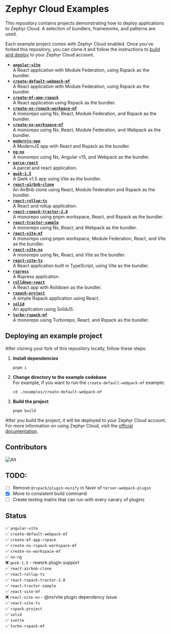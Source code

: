# Zephyr Cloud Examples

This repository contains projects demonstrating how to deploy applications to Zephyr Cloud.
A selection of bundlers, frameworks, and patterns are used.

Each example project comes with Zephyr Cloud enabled.
Once you've forked this repository, you can clone it and follow the instructions to [build and deploy](#deploying-an-example-project) to your Zephyr Cloud account.

*   __[`angular-vite`](./examples/angular-vite)__  
    A React application with Module Federation, using Rspack as the bundler.
*   __[`create-default-webpack-mf`](./examples/create-default-webpack-mf)__  
    A React application with Module Federation, using Rspack as the bundler.
*   __[`create-mf-app-rspack`](./examples/create-mf-app-rspack)__  
    A React application using Rspack as the bundler.
*   __[`create-nx-rspack-workpace-mf`](./examples/create-nx-rspack-workpace-mf)__  
    A monorepo using Nx, React, Module Federation, and Rspack as the bundler.
*   __[`create-nx-workspace-mf`](./examples/create-nx-workspace-mf)__  
    A monorepo using Nx, React, Module Federation, and Webpack as the bundler.
*   __[`modernjs-app`](./examples/modernjs-app)__  
    A ModernJS app with React and Rspack as the bundler.
*   __[`ng-nx`](./examples/ng-nx)__  
    A monorepo using Nx, Angular v15, and Webpack as the bundler.
*   __[`parce-react`](./examples/parcel-react)__  
    A parcel and react application.
*   __[`qwik-1.5`](./examples/qwik-1.5)__  
    A Qwik v1.5 app using Vite as the bundler.
*   __[`react-airbnb-clone`](./examples/react-airbnb-clone)__  
    An AirBnb clone using React, Module Federation and Rspack as the bundler.
*   __[`react-rollup-ts`](./examples/react-rollup-ts)__  
    A React and rollup application.
*   __[`react-rspack-tractor-2.0`](./examples/react-rspack-tractor-2.0)__  
    A monorepo using pnpm workspace, React, and Rspack as the bundler.
*   __[`react-tractor-sample`](./examples/react-tractor-sample)__  
    A monorepo using Nx, React, and Webpack as the bundler.
*   __[`react-vite-mf`](./examples/react-vite-mf)__  
    A monorepo using pnpm workspace, Module Federation, React, and Vite as the bundler.
*   __[`react-vite-nx`](./examples/react-vite-nx)__  
    A monorepo using Nx, React, and Vite as the bundler.
*   __[`react-vite-ts`](./examples/react-vite-ts)__  
    A React application built in TypeScript, using Vite as the bundler.
*   __[`rspress`](./examples/rspress)__  
    A Rspress application.
*   __[`rolldown-react`](./examples/rolldown-react)__  
    A React app with Rolldown as the bundler.
*   __[`rspack-project`](./examples/rspack-project)__  
    A simple Rspack application using React.
*   __[`solid`](./examples/solid)__  
    An application using SolidJS.
*   __[`turbo-rspack-mf`](./examples/turbo-rspack-mf/)__  
    A monorepo using Turborepo, React, and Rspack as the bundler.

## Deploying an example project
After cloning your fork of this repository locally, follow these steps:

1.  __Install dependencies__  
    ```shell
    pnpm i
    ```
2.  __Change directory to the example codebase__  
    For example, if you want to run the `create-default-webpack-mf` example:

    ```shell
    cd ./examples/create-default-webpack-mf
    ```
3.  __Build the project__  
    ```shell
    pnpm build
    ```

After you build the project, it will be deployed to your Zephyr Cloud account.
For more information on using Zephyr Cloud, visit the [official documentation][documentation].

[documentation]: https://docs.zephyr-cloud.io

## Contributors
![Alt](https://repobeats.axiom.co/api/embed/9d3af925eba49c0dd8ddd8ee144443242fba9b6a.svg "Repobeats analytics image")

## TODO:
- [ ] Remove `@rspack/plugin-minify` in favor of `terser-webpack-plugin`
- [x] Move to consistent build command
- [ ] Create testing matrix that can run with every canary of plugins

## Status
:white_check_mark: `angular-vite`   
:white_check_mark: `create-default-webpack-mf`  
:white_check_mark: `create-mf-app-rspack`  
:white_check_mark: `create-nx-rspack-workspace-mf`  
:white_check_mark: `create-nx-workspace-mf`  
:white_check_mark: `nx-ng`  
:x: `qwik-1.5` - rework plugin support   
:white_check_mark: `react-airbnb-clone`  
:white_check_mark: `react-rollup-ts`  
:white_check_mark: `react-rspack-tractor-2.0`  
:white_check_mark: `react-tractor-sample`  
:white_check_mark: `react-vite-mf`  
:x: `react-vite-nx` - @nx/vite plugin dependency issue  
:white_check_mark: `react-vite-ts`  
:white_check_mark: `rspack-project`  
:white_check_mark: `solid`  
:white_check_mark: `svelte`  
:white_check_mark: `turbo-rspack-mf`  
